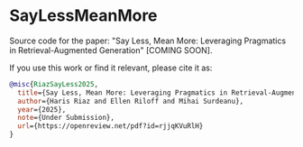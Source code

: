 # SayLessMeanMore
Source code for the paper: "Say Less, Mean More: Leveraging Pragmatics in Retrieval-Augmented Generation" [COMING SOON].


If you use this work or find it relevant, please cite it as:

```bibtex
@misc{RiazSayLess2025,
  title={Say Less, Mean More: Leveraging Pragmatics in Retrieval-Augmented Generation},
  author={Haris Riaz and Ellen Riloff and Mihai Surdeanu},
  year={2025},
  note={Under Submission},
  url={https://openreview.net/pdf?id=rjjqKVuRlH}
}

